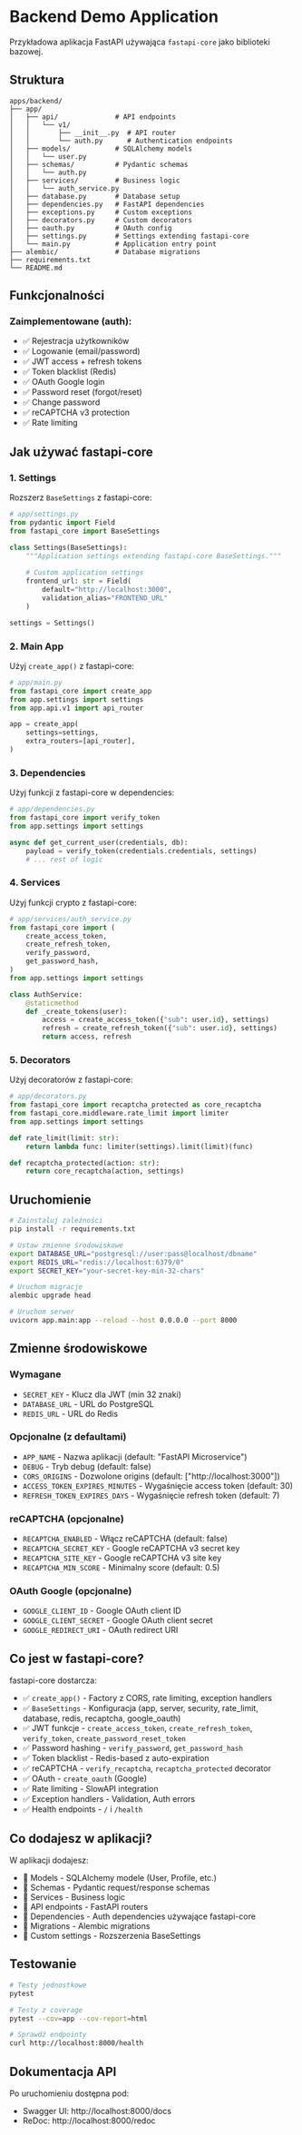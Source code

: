 # Backend Demo Application

Przykładowa aplikacja FastAPI używająca `fastapi-core` jako biblioteki bazowej.

## Struktura

```
apps/backend/
├── app/
│   ├── api/              # API endpoints
│   │   └── v1/
│   │       ├── __init__.py  # API router
│   │       └── auth.py      # Authentication endpoints
│   ├── models/           # SQLAlchemy models
│   │   └── user.py
│   ├── schemas/          # Pydantic schemas
│   │   └── auth.py
│   ├── services/         # Business logic
│   │   └── auth_service.py
│   ├── database.py       # Database setup
│   ├── dependencies.py   # FastAPI dependencies
│   ├── exceptions.py     # Custom exceptions
│   ├── decorators.py     # Custom decorators
│   ├── oauth.py          # OAuth config
│   ├── settings.py       # Settings extending fastapi-core
│   └── main.py           # Application entry point
├── alembic/              # Database migrations
├── requirements.txt
└── README.md
```

## Funkcjonalności

### Zaimplementowane (auth):
- ✅ Rejestracja użytkowników
- ✅ Logowanie (email/password)
- ✅ JWT access + refresh tokens
- ✅ Token blacklist (Redis)
- ✅ OAuth Google login
- ✅ Password reset (forgot/reset)
- ✅ Change password
- ✅ reCAPTCHA v3 protection
- ✅ Rate limiting

## Jak używać fastapi-core

### 1. Settings

Rozszerz `BaseSettings` z fastapi-core:

```python
# app/settings.py
from pydantic import Field
from fastapi_core import BaseSettings

class Settings(BaseSettings):
    """Application settings extending fastapi-core BaseSettings."""
    
    # Custom application settings
    frontend_url: str = Field(
        default="http://localhost:3000",
        validation_alias="FRONTEND_URL"
    )

settings = Settings()
```

### 2. Main App

Użyj `create_app()` z fastapi-core:

```python
# app/main.py
from fastapi_core import create_app
from app.settings import settings
from app.api.v1 import api_router

app = create_app(
    settings=settings,
    extra_routers=[api_router],
)
```

### 3. Dependencies

Użyj funkcji z fastapi-core w dependencies:

```python
# app/dependencies.py
from fastapi_core import verify_token
from app.settings import settings

async def get_current_user(credentials, db):
    payload = verify_token(credentials.credentials, settings)
    # ... rest of logic
```

### 4. Services

Użyj funkcji crypto z fastapi-core:

```python
# app/services/auth_service.py
from fastapi_core import (
    create_access_token,
    create_refresh_token,
    verify_password,
    get_password_hash,
)
from app.settings import settings

class AuthService:
    @staticmethod
    def _create_tokens(user):
        access = create_access_token({"sub": user.id}, settings)
        refresh = create_refresh_token({"sub": user.id}, settings)
        return access, refresh
```

### 5. Decorators

Użyj decoratorów z fastapi-core:

```python
# app/decorators.py
from fastapi_core import recaptcha_protected as core_recaptcha
from fastapi_core.middleware.rate_limit import limiter
from app.settings import settings

def rate_limit(limit: str):
    return lambda func: limiter(settings).limit(limit)(func)

def recaptcha_protected(action: str):
    return core_recaptcha(action, settings)
```

## Uruchomienie

```bash
# Zainstaluj zależności
pip install -r requirements.txt

# Ustaw zmienne środowiskowe
export DATABASE_URL="postgresql://user:pass@localhost/dbname"
export REDIS_URL="redis://localhost:6379/0"
export SECRET_KEY="your-secret-key-min-32-chars"

# Uruchom migracje
alembic upgrade head

# Uruchom serwer
uvicorn app.main:app --reload --host 0.0.0.0 --port 8000
```

## Zmienne środowiskowe

### Wymagane
- `SECRET_KEY` - Klucz dla JWT (min 32 znaki)
- `DATABASE_URL` - URL do PostgreSQL
- `REDIS_URL` - URL do Redis

### Opcjonalne (z defaultami)
- `APP_NAME` - Nazwa aplikacji (default: "FastAPI Microservice")
- `DEBUG` - Tryb debug (default: false)
- `CORS_ORIGINS` - Dozwolone origins (default: ["http://localhost:3000"])
- `ACCESS_TOKEN_EXPIRES_MINUTES` - Wygaśnięcie access token (default: 30)
- `REFRESH_TOKEN_EXPIRES_DAYS` - Wygaśnięcie refresh token (default: 7)

### reCAPTCHA (opcjonalne)
- `RECAPTCHA_ENABLED` - Włącz reCAPTCHA (default: false)
- `RECAPTCHA_SECRET_KEY` - Google reCAPTCHA v3 secret key
- `RECAPTCHA_SITE_KEY` - Google reCAPTCHA v3 site key
- `RECAPTCHA_MIN_SCORE` - Minimalny score (default: 0.5)

### OAuth Google (opcjonalne)
- `GOOGLE_CLIENT_ID` - Google OAuth client ID
- `GOOGLE_CLIENT_SECRET` - Google OAuth client secret
- `GOOGLE_REDIRECT_URI` - OAuth redirect URI

## Co jest w fastapi-core?

fastapi-core dostarcza:
- ✅ `create_app()` - Factory z CORS, rate limiting, exception handlers
- ✅ `BaseSettings` - Konfiguracja (app, server, security, rate_limit, database, redis, recaptcha, google_oauth)
- ✅ JWT funkcje - `create_access_token`, `create_refresh_token`, `verify_token`, `create_password_reset_token`
- ✅ Password hashing - `verify_password`, `get_password_hash`
- ✅ Token blacklist - Redis-based z auto-expiration
- ✅ reCAPTCHA - `verify_recaptcha`, `recaptcha_protected` decorator
- ✅ OAuth - `create_oauth` (Google)
- ✅ Rate limiting - SlowAPI integration
- ✅ Exception handlers - Validation, Auth errors
- ✅ Health endpoints - `/` i `/health`

## Co dodajesz w aplikacji?

W aplikacji dodajesz:
- 📝 Models - SQLAlchemy modele (User, Profile, etc.)
- 📝 Schemas - Pydantic request/response schemas
- 📝 Services - Business logic
- 📝 API endpoints - FastAPI routers
- 📝 Dependencies - Auth dependencies używające fastapi-core
- 📝 Migrations - Alembic migrations
- 📝 Custom settings - Rozszerzenia BaseSettings

## Testowanie

```bash
# Testy jednostkowe
pytest

# Testy z coverage
pytest --cov=app --cov-report=html

# Sprawdź endpointy
curl http://localhost:8000/health
```

## Dokumentacja API

Po uruchomieniu dostępna pod:
- Swagger UI: http://localhost:8000/docs
- ReDoc: http://localhost:8000/redoc
